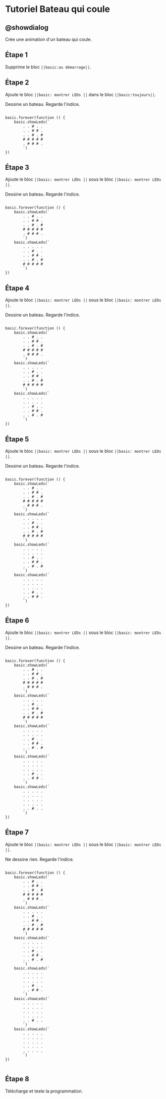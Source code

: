 
# Tutoriel Bateau qui coule

## @showdialog

Crée une animation d'un bateau qui coule.

## Étape 1

Supprime le bloc ``||basic:au démarrage||``.

## Étape 2

Ajoute le bloc ``||basic: montrer LEDs ||`` dans le bloc ``||basic:toujours||``.

Dessine un bateau. Regarde l'indice.

```blocks

basic.forever(function () {
    basic.showLeds(`
        . . # . .
        . . # # .
        . . # . #
        # # # # #
        . # # # .
        `)
})

```

## Étape 3

Ajoute le bloc ``||basic: montrer LEDs ||`` sous le bloc ``||basic: montrer LEDs ||``.

Dessine un bateau. Regarde l'indice.

```blocks

basic.forever(function () {
    basic.showLeds(`
        . . # . .
        . . # # .
        . . # . #
        # # # # #
        . # # # .
        `)
    basic.showLeds(`
        . . . . .
        . . # . .
        . . # # .
        . . # . #
        # # # # #
        `)
})

```

## Étape 4

Ajoute le bloc ``||basic: montrer LEDs ||`` sous le bloc ``||basic: montrer LEDs ||``.

Dessine un bateau. Regarde l'indice.

```blocks

basic.forever(function () {
    basic.showLeds(`
        . . # . .
        . . # # .
        . . # . #
        # # # # #
        . # # # .
        `)
    basic.showLeds(`
        . . . . .
        . . # . .
        . . # # .
        . . # . #
        # # # # #
        `)
    basic.showLeds(`
        . . . . .
        . . . . .
        . . # . .
        . . # # .
        . . # . #
        `)
})

```

## Étape 5

Ajoute le bloc ``||basic: montrer LEDs ||`` sous le bloc ``||basic: montrer LEDs ||``.

Dessine un bateau. Regarde l'indice.

```blocks

basic.forever(function () {
    basic.showLeds(`
        . . # . .
        . . # # .
        . . # . #
        # # # # #
        . # # # .
        `)
    basic.showLeds(`
        . . . . .
        . . # . .
        . . # # .
        . . # . #
        # # # # #
        `)
    basic.showLeds(`
        . . . . .
        . . . . .
        . . # . .
        . . # # .
        . . # . #
        `)
    basic.showLeds(`
        . . . . .
        . . . . .
        . . . . .
        . . # . .
        . . # # .
        `)
})

```

## Étape 6

Ajoute le bloc ``||basic: montrer LEDs ||`` sous le bloc ``||basic: montrer LEDs ||``.

Dessine un bateau. Regarde l'indice.

```blocks

basic.forever(function () {
    basic.showLeds(`
        . . # . .
        . . # # .
        . . # . #
        # # # # #
        . # # # .
        `)
    basic.showLeds(`
        . . . . .
        . . # . .
        . . # # .
        . . # . #
        # # # # #
        `)
    basic.showLeds(`
        . . . . .
        . . . . .
        . . # . .
        . . # # .
        . . # . #
        `)
    basic.showLeds(`
        . . . . .
        . . . . .
        . . . . .
        . . # . .
        . . # # .
        `)
    basic.showLeds(`
        . . . . .
        . . . . .
        . . . . .
        . . . . .
        . . # . .
        `)
})

```

## Étape 7

Ajoute le bloc ``||basic: montrer LEDs ||`` sous le bloc ``||basic: montrer LEDs ||``.

Ne dessine rien. Regarde l'indice.

```blocks

basic.forever(function () {
    basic.showLeds(`
        . . # . .
        . . # # .
        . . # . #
        # # # # #
        . # # # .
        `)
    basic.showLeds(`
        . . . . .
        . . # . .
        . . # # .
        . . # . #
        # # # # #
        `)
    basic.showLeds(`
        . . . . .
        . . . . .
        . . # . .
        . . # # .
        . . # . #
        `)
    basic.showLeds(`
        . . . . .
        . . . . .
        . . . . .
        . . # . .
        . . # # .
        `)
    basic.showLeds(`
        . . . . .
        . . . . .
        . . . . .
        . . . . .
        . . # . .
        `)
    basic.showLeds(`
        . . . . .
        . . . . .
        . . . . .
        . . . . .
        . . . . .
        `)
})


```

## Étape 8

Télécharge et teste la programmation.
